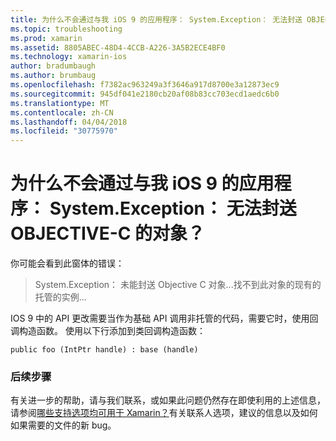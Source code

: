 ```yaml
---
title: 为什么不会通过与我 iOS 9 的应用程序： System.Exception： 无法封送 OBJECTIVE-C 的对象？
ms.topic: troubleshooting
ms.prod: xamarin
ms.assetid: 8805ABEC-48D4-4CCB-A226-3A5B2ECE4BF0
ms.technology: xamarin-ios
author: bradumbaugh
ms.author: brumbaug
ms.openlocfilehash: f7382ac963249a3f3646a917d8700e3a12873ec9
ms.sourcegitcommit: 945df041e2180cb20af08b83cc703ecd1aedc6b0
ms.translationtype: MT
ms.contentlocale: zh-CN
ms.lasthandoff: 04/04/2018
ms.locfileid: "30775970"
---
```

# <a name="why-does-my-ios-9-app-fail-with-systemexception-failed-to-marshal-the-objective-c-object"></a>为什么不会通过与我 iOS 9 的应用程序： System.Exception： 无法封送 OBJECTIVE-C 的对象？

你可能会看到此窗体的错误：

> System.Exception： 未能封送 Objective C 对象...找不到此对象的现有的托管的实例...

IOS 9 中的 API 更改需要当作为基础 API 调用非托管的代码，需要它时，使用回调构造函数。 使用以下行添加到类回调构造函数： 

`public foo (IntPtr handle) : base (handle) ` 

### <a name="next-steps"></a>后续步骤

有关进一步的帮助，请与我们联系，或如果此问题仍然存在即使利用的上述信息，请参阅[哪些支持选项均可用于 Xamarin？](~/cross-platform/troubleshooting/support-options.md)有关联系人选项，建议的信息以及如何如果需要的文件的新 bug。 

